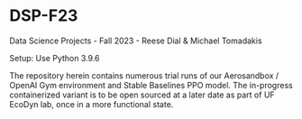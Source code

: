# DSP-F23
Data Science Projects - Fall 2023 - Reese Dial &amp; Michael Tomadakis 


Setup:
Use Python 3.9.6

The repository herein contains numerous trial runs of our Aerosandbox / OpenAI Gym environment and Stable Baselines PPO model. The in-progress containerized variant is to be open sourced at a later date as part of UF EcoDyn lab, once in a more functional state.

